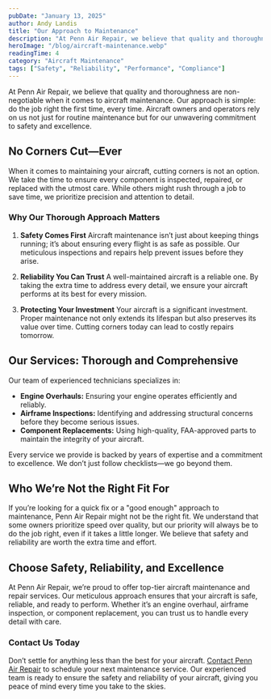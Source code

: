 ```yaml
---
pubDate: "January 13, 2025"
author: Andy Landis
title: "Our Approach to Maintenance"
description: "At Penn Air Repair, we believe that quality and thoroughness are non-negotiable when it comes to aircraft maintenance. Our approach is simple: do the job right the first time, every time. Aircraft owners and operators rely on us not just for routine maintenance but for our unwavering commitment to safety and excellence."
heroImage: "/blog/aircraft-maintenance.webp"
readingTime: 4
category: "Aircraft Maintenance"
tags: ["Safety", "Reliability", "Performance", "Compliance"]
---
```


At Penn Air Repair, we believe that quality and thoroughness are non-negotiable when it comes to aircraft maintenance. Our approach is simple: do the job right the first time, every time. Aircraft owners and operators rely on us not just for routine maintenance but for our unwavering commitment to safety and excellence.

## No Corners Cut—Ever

When it comes to maintaining your aircraft, cutting corners is not an option. We take the time to ensure every component is inspected, repaired, or replaced with the utmost care. While others might rush through a job to save time, we prioritize precision and attention to detail.

### Why Our Thorough Approach Matters

1. **Safety Comes First**
   Aircraft maintenance isn’t just about keeping things running; it’s about ensuring every flight is as safe as possible. Our meticulous inspections and repairs help prevent issues before they arise.

2. **Reliability You Can Trust**
   A well-maintained aircraft is a reliable one. By taking the extra time to address every detail, we ensure your aircraft performs at its best for every mission.

3. **Protecting Your Investment**
   Your aircraft is a significant investment. Proper maintenance not only extends its lifespan but also preserves its value over time. Cutting corners today can lead to costly repairs tomorrow.

## Our Services: Thorough and Comprehensive

Our team of experienced technicians specializes in:

- **Engine Overhauls:** Ensuring your engine operates efficiently and reliably.
- **Airframe Inspections:** Identifying and addressing structural concerns before they become serious issues.
- **Component Replacements:** Using high-quality, FAA-approved parts to maintain the integrity of your aircraft.

Every service we provide is backed by years of expertise and a commitment to excellence. We don’t just follow checklists—we go beyond them.

## Who We’re Not the Right Fit For

If you’re looking for a quick fix or a "good enough" approach to maintenance, Penn Air Repair might not be the right fit. We understand that some owners prioritize speed over quality, but our priority will always be to do the job right, even if it takes a little longer. We believe that safety and reliability are worth the extra time and effort.

## Choose Safety, Reliability, and Excellence

At Penn Air Repair, we’re proud to offer top-tier aircraft maintenance and repair services. Our meticulous approach ensures that your aircraft is safe, reliable, and ready to perform. Whether it’s an engine overhaul, airframe inspection, or component replacement, you can trust us to handle every detail with care.

### Contact Us Today

Don’t settle for anything less than the best for your aircraft. [Contact Penn Air Repair](/#contact-us) to schedule your next maintenance service. Our experienced team is ready to ensure the safety and reliability of your aircraft, giving you peace of mind every time you take to the skies.
